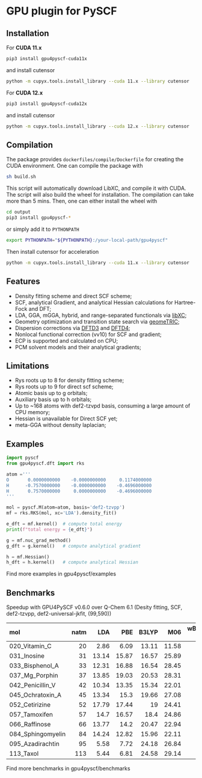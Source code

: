 GPU plugin for PySCF
====================
Installation
--------

For **CUDA 11.x**
```sh
pip3 install gpu4pyscf-cuda11x
```
and install cutensor
```sh
python -m cupyx.tools.install_library --cuda 11.x --library cutensor
```

For **CUDA 12.x**
```sh
pip3 install gpu4pyscf-cuda12x
```
and install cutensor
```sh
python -m cupyx.tools.install_library --cuda 12.x --library cutensor
```

Compilation
--------
The package provides ```dockerfiles/compile/Dockerfile``` for creating the CUDA environment. One can compile the package with
```sh
sh build.sh
```
This script will automatically download LibXC, and compile it with CUDA. The script will also build the wheel for installation. The compilation can take more than 5 mins. Then, one can either install the wheel with
```sh
cd output
pip3 install gpu4pyscf-*
```
or simply add it to ```PYTHONPATH```
```sh
export PYTHONPATH="${PYTHONPATH}:/your-local-path/gpu4pyscf"
```
Then install cutensor for acceleration
```sh
python -m cupyx.tools.install_library --cuda 11.x --library cutensor
```

Features
--------
- Density fitting scheme and direct SCF scheme;
- SCF, analytical Gradient, and analytical Hessian calculations for Hartree-Fock and DFT;
- LDA, GGA, mGGA, hybrid, and range-separated functionals via [libXC](https://gitlab.com/libxc/libxc/-/tree/master/);
- Geometry optimization and transition state search via [geomeTRIC](https://geometric.readthedocs.io/en/latest/);
- Dispersion corrections via [DFTD3](https://github.com/dftd3/simple-dftd3) and [DFTD4](https://github.com/dftd4/dftd4);
- Nonlocal functional correction (vv10) for SCF and gradient;
- ECP is supported and calculated on CPU;
- PCM solvent models and their analytical gradients;

Limitations
--------
- Rys roots up to 8 for density fitting scheme;
- Rys roots up to 9 for direct scf scheme;
- Atomic basis up to g orbitals;
- Auxiliary basis up to h orbitals;
- Up to ~168 atoms with def2-tzvpd basis, consuming a large amount of CPU memory;
- Hessian is unavailable for Direct SCF yet;
- meta-GGA without density laplacian;

Examples
--------
```python
import pyscf
from gpu4pyscf.dft import rks

atom =''' 
O       0.0000000000    -0.0000000000     0.1174000000
H      -0.7570000000    -0.0000000000    -0.4696000000
H       0.7570000000     0.0000000000    -0.4696000000
'''

mol = pyscf.M(atom=atom, basis='def2-tzvpp')
mf = rks.RKS(mol, xc='LDA').density_fit()

e_dft = mf.kernel()  # compute total energy
print(f"total energy = {e_dft}")

g = mf.nuc_grad_method()
g_dft = g.kernel()   # compute analytical gradient

h = mf.Hessian()
h_dft = h.kernel()   # compute analytical Hessian

```
Find more examples in gpu4pyscf/examples

Benchmarks
--------
Speedup with GPU4PySCF v0.6.0 over Q-Chem 6.1 (Desity fitting, SCF, def2-tzvpp, def2-universal-jkfit, (99,590))

| mol               |   natm |    LDA |    PBE |   B3LYP |    M06 |   wB97m-v |
|:------------------|-------:|-------:|-------:|--------:|-------:|----------:|
| 020_Vitamin_C     |     20 |   2.86 |   6.09 |   13.11 |  11.58 |     17.46 |
| 031_Inosine       |     31 |  13.14 |  15.87 |   16.57 |  25.89 |     26.14 |
| 033_Bisphenol_A   |     33 |  12.31 |  16.88 |   16.54 |  28.45 |     28.82 |
| 037_Mg_Porphin    |     37 |  13.85 |  19.03 |   20.53 |  28.31 |     30.27 |
| 042_Penicillin_V  |     42 |  10.34 |  13.35 |   15.34 |  22.01 |     24.2  |
| 045_Ochratoxin_A  |     45 |  13.34 |  15.3  |   19.66 |  27.08 |     25.41 |
| 052_Cetirizine    |     52 |  17.79 |  17.44 |   19    |  24.41 |     25.87 |
| 057_Tamoxifen     |     57 |  14.7  |  16.57 |   18.4  |  24.86 |     25.47 |
| 066_Raffinose     |     66 |  13.77 |  14.2  |   20.47 |  22.94 |     25.35 |
| 084_Sphingomyelin |     84 |  14.24 |  12.82 |   15.96 |  22.11 |     24.46 |
| 095_Azadirachtin  |     95 |   5.58 |   7.72 |   24.18 |  26.84 |     25.21 |
| 113_Taxol         |    113 |   5.44 |   6.81 |   24.58 |  29.14 |    nan    |

Find more benchmarks in gpu4pyscf/benchmarks

